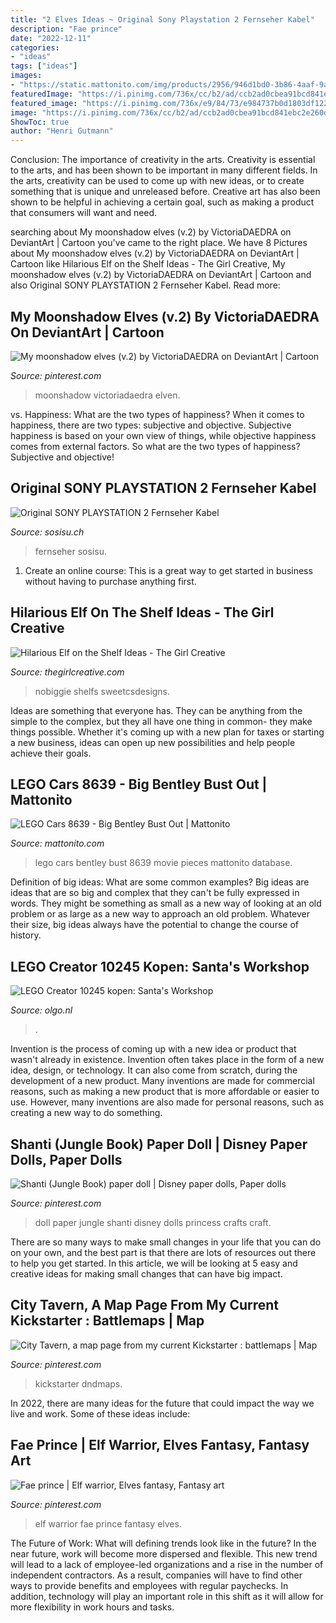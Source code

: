 ```yaml
---
title: "2 Elves Ideas ~ Original Sony Playstation 2 Fernseher Kabel"
description: "Fae prince"
date: "2022-12-11"
categories:
- "ideas"
tags: ["ideas"]
images:
- "https://static.mattonito.com/img/products/2956/946d1bd0-3b86-4aaf-9a73-155a46b81de2.jpg"
featuredImage: "https://i.pinimg.com/736x/cc/b2/ad/ccb2ad0cbea91bcd841ebc2e260d787a.jpg"
featured_image: "https://i.pinimg.com/736x/e9/84/73/e984737b0d1803df1226c56c7ccf071f.jpg"
image: "https://i.pinimg.com/736x/cc/b2/ad/ccb2ad0cbea91bcd841ebc2e260d787a.jpg"
ShowToc: true
author: "Henri Gutmann"
---
```



Conclusion: The importance of creativity in the arts.
Creativity is essential to the arts, and has been shown to be important in many different fields. In the arts, creativity can be used to come up with new ideas, or to create something that is unique and unreleased before. Creative art has also been shown to be helpful in achieving a certain goal, such as making a product that consumers will want and need.

	

		
searching about My moonshadow elves (v.2) by VictoriaDAEDRA on DeviantArt | Cartoon you've came to the right place. We have 8 Pictures about My moonshadow elves (v.2) by VictoriaDAEDRA on DeviantArt | Cartoon like Hilarious Elf on the Shelf Ideas - The Girl Creative, My moonshadow elves (v.2) by VictoriaDAEDRA on DeviantArt | Cartoon and also Original SONY PLAYSTATION 2 Fernseher Kabel. Read more:
		
    
## My Moonshadow Elves (v.2) By VictoriaDAEDRA On DeviantArt | Cartoon

<img loading=lazy src="https://i.pinimg.com/736x/cc/b2/ad/ccb2ad0cbea91bcd841ebc2e260d787a.jpg" onerror="this.onerror=null;this.src='https://tse3.mm.bing.net/th?id=OIP.6CobDUnhl6GZyD5klOdC-wHaK1&amp;pid=15.1';" alt="My moonshadow elves (v.2) by VictoriaDAEDRA on DeviantArt | Cartoon">

_Source: pinterest.com_

>moonshadow victoriadaedra elven. 

	

vs. Happiness: What are the two types of happiness?
When it comes to happiness, there are two types: subjective and objective. Subjective happiness is based on your own view of things, while objective happiness comes from external factors. So what are the two types of happiness? Subjective and objective!

    
## Original SONY PLAYSTATION 2 Fernseher Kabel

<img loading=lazy src="http://www.sosisu.ch/WebRoot/StoreCH/Shops/es554370/5EA4/09D4/1D54/7D31/9501/50ED/8966/8043/IMG_5082.JPG" onerror="this.onerror=null;this.src='https://tse4.mm.bing.net/th?id=OIP.z5gn1k97Ri1nxo9vbJc1_QHaFj&amp;pid=15.1';" alt="Original SONY PLAYSTATION 2 Fernseher Kabel">

_Source: sosisu.ch_

>fernseher sosisu. 

	

1. Create an online course: This is a great way to get started in business without having to purchase anything first.

    
## Hilarious Elf On The Shelf Ideas - The Girl Creative

<img loading=lazy src="https://www.thegirlcreative.com/wp-content/uploads/2015/11/elf-hot-cocoa.jpg" onerror="this.onerror=null;this.src='https://tse3.mm.bing.net/th?id=OIP.5H8UB2KXldl_6Gq5jwWDewHaLH&amp;pid=15.1';" alt="Hilarious Elf on the Shelf Ideas - The Girl Creative">

_Source: thegirlcreative.com_

>nobiggie shelfs sweetcsdesigns. 

	

Ideas are something that everyone has. They can be anything from the simple to the complex, but they all have one thing in common- they make things possible. Whether it's coming up with a new plan for taxes or starting a new business, ideas can open up new possibilities and help people achieve their goals.

    
## LEGO Cars 8639 - Big Bentley Bust Out | Mattonito

<img loading=lazy src="https://static.mattonito.com/img/products/2956/946d1bd0-3b86-4aaf-9a73-155a46b81de2.jpg" onerror="this.onerror=null;this.src='https://tse3.mm.bing.net/th?id=OIP.GslQ4BJ_f8iFXtoxl3LVXwHaF0&amp;pid=15.1';" alt="LEGO Cars 8639 - Big Bentley Bust Out | Mattonito">

_Source: mattonito.com_

>lego cars bentley bust 8639 movie pieces mattonito database. 

	

Definition of big ideas: What are some common examples?
Big ideas are ideas that are so big and complex that they can't be fully expressed in words. They might be something as small as a new way of looking at an old problem or as large as a new way to approach an old problem. Whatever their size, big ideas always have the potential to change the course of history.

    
## LEGO Creator 10245 Kopen: Santa&#039;s Workshop

<img loading=lazy src="https://www.olgo.nl/media/catalog/product/cache/1/image/9df78eab33525d08d6e5fb8d27136e95/1/0/10245_box3_na_1.jpg" onerror="this.onerror=null;this.src='https://tse2.mm.bing.net/th?id=OIP.Rm4jb_RVglwuqkEz6lP8qQHaEV&amp;pid=15.1';" alt="LEGO Creator 10245 kopen: Santa&#039;s Workshop">

_Source: olgo.nl_

>. 

	

Invention is the process of coming up with a new idea or product that wasn't already in existence. Invention often takes place in the form of a new idea, design, or technology. It can also come from scratch, during the development of a new product. Many inventions are made for commercial reasons, such as making a new product that is more affordable or easier to use. However, many inventions are also made for personal reasons, such as creating a new way to do something.

    
## Shanti (Jungle Book) Paper Doll | Disney Paper Dolls, Paper Dolls

<img loading=lazy src="https://i.pinimg.com/736x/27/ee/33/27ee33d3ea829e361ba7c0d571b26446.jpg" onerror="this.onerror=null;this.src='https://tse3.mm.bing.net/th?id=OIP.d0070J2ksw-z6JbRen-3nwHaJl&amp;pid=15.1';" alt="Shanti (Jungle Book) paper doll | Disney paper dolls, Paper dolls">

_Source: pinterest.com_

>doll paper jungle shanti disney dolls princess crafts craft. 

	

There are so many ways to make small changes in your life that you can do on your own, and the best part is that there are lots of resources out there to help you get started. In this article, we will be looking at 5 easy and creative ideas for making small changes that can have big impact.

    
## City Tavern, A Map Page From My Current Kickstarter : Battlemaps | Map

<img loading=lazy src="https://i.pinimg.com/736x/e9/84/73/e984737b0d1803df1226c56c7ccf071f.jpg" onerror="this.onerror=null;this.src='https://tse3.mm.bing.net/th?id=OIP.hseOrJJW218i-jUtlTYMwwHaHa&amp;pid=15.1';" alt="City Tavern, a map page from my current Kickstarter : battlemaps | Map">

_Source: pinterest.com_

>kickstarter dndmaps. 

	

In 2022, there are many ideas for the future that could impact the way we live and work. Some of these ideas include:

    
## Fae Prince | Elf Warrior, Elves Fantasy, Fantasy Art

<img loading=lazy src="https://i.pinimg.com/736x/bf/27/9b/bf279b71369a490a791360c59bf68bb0--elf-warrior-shadow-warrior.jpg" onerror="this.onerror=null;this.src='https://tse4.mm.bing.net/th?id=OIP.I6bIQKywVquJmr_PLyW8lADXEs&amp;pid=15.1';" alt="Fae prince | Elf warrior, Elves fantasy, Fantasy art">

_Source: pinterest.com_

>elf warrior fae prince fantasy elves. 

	

The Future of Work: What will defining trends look like in the future?
In the near future, work will become more dispersed and flexible. This new trend will lead to a lack of employee-led organizations and a rise in the number of independent contractors. As a result, companies will have to find other ways to provide benefits and employees with regular paychecks. In addition, technology will play an important role in this shift as it will allow for more flexibility in work hours and tasks.

